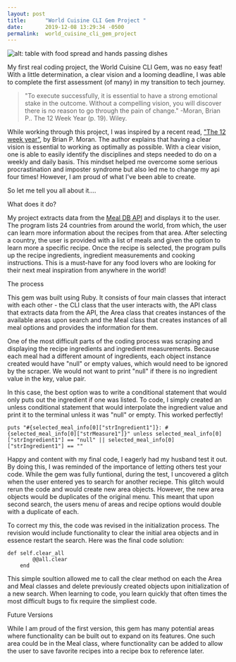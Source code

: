 ```yaml
---
layout: post
title:      "World Cuisine CLI Gem Project "
date:       2019-12-08 13:29:34 -0500
permalink:  world_cuisine_cli_gem_project
---
```



![alt: table with food spread and hands passing dishes](https://eatforum.org/content/uploads/2018/05/table_with_food_top_view_900x700.jpg)

My first real coding project, the World Cuisine CLI Gem, was no easy feat! With a little determination, a clear vision and a looming deadline, I was able to complete the first assessment (of many) in my transition to tech journey. 

> "To execute successfully, it is essential to have a strong emotional stake in the outcome. Without a compelling vision, you will discover there is no reason to go through the pain of change."                                         -Moran, Brian P.. The 12 Week Year (p. 19). Wiley. 



While working through this project, I was inspired by a recent read, ["The 12 week year"](https://12weekyear.com/), by Brian P. Moran. The author explains that having a clear vision is essential to working as optimally as possible. With a clear vision, one is able to easily identify the disciplines and steps needed to do on a weekly and daily basis. This mindset helped me overcome some serious procrastination and imposter syndrome but also led me to change my api four times! However, I am proud of what I've been able to create. 


So let me tell you all about it.... 


What does it do?

My project extracts data from the [Meal DB API](http://) and displays it to the user. The program lists 24 countries from around the world, from which, the user can learn more information about the recipes from that area. After selecting a country, the user is provided with a list of meals and given the option to learn more a specific recipe. Once the recipe is selected, the program pulls up the recipe ingredients, ingredient measurements and cooking instructions. This is a must-have for any food lovers who are looking for their next meal inspiration from anywhere in the world! 


The process

This gem was built using Ruby. It consists of four main classes that interact with each other - the CLI class that the user interacts with, the API class that extracts data from the API, the Area class that creates instances of the available areas upon search and the Meal class that creates instances of all meal options and provides the information for them. 

One of the most difficult parts of the coding process was scraping and displaying the recipe ingredients and ingredient measurements. Because each meal had a different amount of ingredients, each object instance created would have "null" or empty values, which would need to be ignored by the scraper. We would not want to print "null" if there is no ingredient value in the key, value pair. 

In this case, the best option was to write a conditional statement that would only puts out the ingredient if one was listed. To code, I simply created an unless conditional statement that would interpolate the ingredient value and print it to the terminal unless it was "null" or empty. This worked perfectly! 

```
puts "#{selected_meal_info[0]["strIngredient1"]}: #{selected_meal_info[0]["strMeasure1"]}" unless selected_meal_info[0]["strIngredient1"] == "null" || selected_meal_info[0]["strIngredient1"] == ""
```

Happy and content with my final code, I eagerly had my husband test it out. By doing this, I was reminded of the importance of letting others test your code. While the gem was fully funtional, during the test, I uncovered a glitch when the user entered yes to search for another reciepe. This glitch would rerun the code and would create new area objects. However, the new area objects would be duplicates of the original menu. This meant that upon second search, the users menu of areas and recipe options would double with a duplicate of each. 

To correct my this, the code was revised in the initialization process. The revision would include functionality to clear the initial area objects and in essence restart the search. Here was the final code solution: 

```
def self.clear_all
        @@all.clear
    end
```

This simple soultion allowed me to call the clear method on each the Area and Meal classes and delete previously created objects upon initialization of a new search. When learning to code, you learn quickly that often times the most difficult bugs to fix require the simpliest code. 


Future Versions

While I am proud of the first version, this gem has many potential areas where functionality can be built out to expand on its features. One such area could be in the Meal class, where functionality can be added to allow the user to save favorite recipes into a recipe box to reference later. 
 


